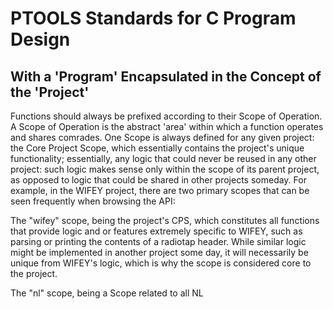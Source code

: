 # PTOOLS Standards for C Program Design
## With a 'Program' Encapsulated in the Concept of the 'Project'

Functions should always be prefixed according to their Scope of Operation.
A Scope of Operation is the abstract 'area' within which a function operates
and shares comrades. One Scope is always defined for any given project: the
Core Project Scope, which essentially contains the project's unique
functionality; essentially, any logic that could never be reused in any
other project: such logic makes sense only within the scope of its parent
project, as opposed to logic that could be shared in other projects someday.
For example, in the WIFEY project, there are two primary scopes that can be
seen frequently when browsing the API:<br>

The "wifey" scope, being the project's CPS, which constitutes all functions
that provide logic and or features extremely specific to WIFEY, such as
parsing or printing the contents of a radiotap header. While similar logic
might be implemented in another project some day, it will necessarily be
unique from WIFEY's logic, which is why the scope is considered core to the
project.<br>

The "nl" scope, being a Scope related to all NL
